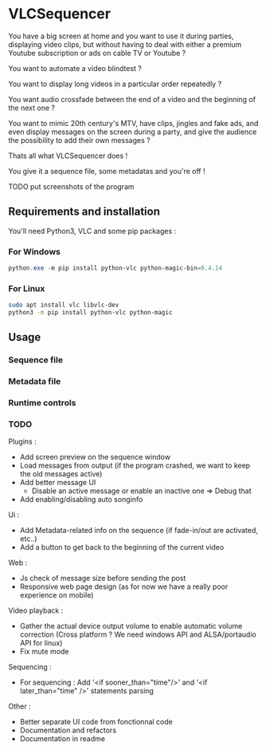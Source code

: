 # VLCSequencer

You have a big screen at home and you want to use it during parties, displaying video clips, but without having to deal with either
a premium Youtube subscription or ads on cable TV or Youtube ?

You want to automate a video blindtest ?

You want to display long videos in a particular order repeatedly ?

You want audio crossfade between the end of a video and the beginning of the next one ?

You want to mimic 20th century's MTV, have clips, jingles and fake ads, and even display messages on the screen during a party, and give the audience the possibility to add their own messages ?

Thats all what VLCSequencer does !

You give it a sequence file, some metadatas and you're off !

TODO put screenshots of the program

## Requirements and installation

You'll need Python3, VLC and some pip packages :

### For Windows

```powershell
python.exe -m pip install python-vlc python-magic-bin=0.4.14
```

### For Linux

```bash
sudo apt install vlc libvlc-dev
python3 -m pip install python-vlc python-magic
```

## Usage

### Sequence file

### Metadata file

### Runtime controls

### TODO

Plugins :

- Add screen preview on the sequence window
- Load messages from output (if the program crashed, we want to keep the old messages active)
- Add better message UI
    - Disable an active message or enable an inactive one => Debug that
- Add enabling/disabling auto songinfo

Ui :

- Add Metadata-related info on the sequence (if fade-in/out are activated, etc..)
- Add a button to get back to the beginning of the current video

Web : 

- Js check of message size before sending the post
- Responsive web page design (as for now we have a really poor experience on mobile)

Video playback :

- Gather the actual device output volume to enable automatic volume correction (Cross platform ? We need windows API and ALSA/portaudio API for linux)
- Fix mute mode

Sequencing :

- For sequencing : Add '\<if sooner_than="time"/>' and '\<if later_than="time" />' statements parsing

Other :

- Better separate UI code from fonctionnal code
- Documentation and refactors
- Documentation in readme
